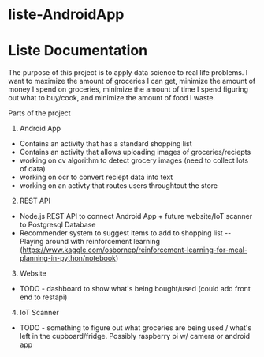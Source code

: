 # liste-AndroidApp
# Liste Documentation

The purpose of this project is to apply data science to real life problems.  I want to maximize the amount of groceries I can get, minimize the amount of money I spend on groceries, minimize the amount of time I spend figuring out what to buy/cook, and minimize the amount of food I waste.

Parts of the project
1. Android App
* Contains an activity that has a standard shopping list
* Contains an activity that allows uploading images of groceries/reciepts
* working on cv algorithm to detect grocery images (need to collect lots of data)
* working on ocr to convert reciept data into text
* working on an activty that routes users throughtout the store
2. REST API
* Node.js REST API to connect Android App + future website/IoT scanner to Postgresql Database
* Recommender system to suggest items to add to shopping list -- Playing around with reinforcement learning (https://www.kaggle.com/osbornep/reinforcement-learning-for-meal-planning-in-python/notebook)
3. Website
* TODO - dashboard to show what's being bought/used (could add front end to restapi)
4. IoT Scanner
* TODO - something to figure out what groceries are being used / what's left in the cupboard/fridge.  Possibly raspberry pi w/ camera or android app



